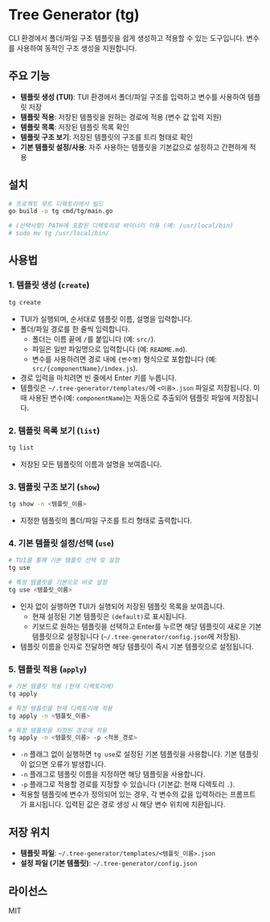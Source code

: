 # Tree Generator (tg)

CLI 환경에서 폴더/파일 구조 템플릿을 쉽게 생성하고 적용할 수 있는 도구입니다. 변수를 사용하여 동적인 구조 생성을 지원합니다.

## 주요 기능

- **템플릿 생성 (TUI)**: TUI 환경에서 폴더/파일 구조를 입력하고 변수를 사용하여 템플릿 저장
- **템플릿 적용**: 저장된 템플릿을 원하는 경로에 적용 (변수 값 입력 지원)
- **템플릿 목록**: 저장된 템플릿 목록 확인
- **템플릿 구조 보기**: 저장된 템플릿의 구조를 트리 형태로 확인
- **기본 템플릿 설정/사용**: 자주 사용하는 템플릿을 기본값으로 설정하고 간편하게 적용

## 설치

```bash
# 프로젝트 루트 디렉토리에서 빌드
go build -o tg cmd/tg/main.go

# (선택사항) PATH에 포함된 디렉토리로 바이너리 이동 (예: /usr/local/bin)
# sudo mv tg /usr/local/bin/
```

## 사용법

### 1. 템플릿 생성 (`create`)

```bash
tg create
```

- TUI가 실행되며, 순서대로 템플릿 이름, 설명을 입력합니다.
- 폴더/파일 경로를 한 줄씩 입력합니다.
  - 폴더는 이름 끝에 `/`를 붙입니다 (예: `src/`).
  - 파일은 일반 파일명으로 입력합니다 (예: `README.md`).
  - 변수를 사용하려면 경로 내에 `{변수명}` 형식으로 포함합니다 (예: `src/{componentName}/index.js`).
- 경로 입력을 마치려면 빈 줄에서 Enter 키를 누릅니다.
- 템플릿은 `~/.tree-generator/templates/`에 `<이름>.json` 파일로 저장됩니다. 이때 사용된 변수(예: `componentName`)는 자동으로 추출되어 템플릿 파일에 저장됩니다.

### 2. 템플릿 목록 보기 (`list`)

```bash
tg list
```

- 저장된 모든 템플릿의 이름과 설명을 보여줍니다.

### 3. 템플릿 구조 보기 (`show`)

```bash
tg show -n <템플릿_이름>
```

- 지정한 템플릿의 폴더/파일 구조를 트리 형태로 출력합니다.

### 4. 기본 템플릿 설정/선택 (`use`)

```bash
# TUI를 통해 기본 템플릿 선택 및 설정
tg use

# 특정 템플릿을 기본으로 바로 설정
tg use <템플릿_이름>
```

- 인자 없이 실행하면 TUI가 실행되어 저장된 템플릿 목록을 보여줍니다.
  - 현재 설정된 기본 템플릿은 `(default)`로 표시됩니다.
  - 키보드로 원하는 템플릿을 선택하고 Enter를 누르면 해당 템플릿이 새로운 기본 템플릿으로 설정됩니다 (`~/.tree-generator/config.json`에 저장됨).
- 템플릿 이름을 인자로 전달하면 해당 템플릿이 즉시 기본 템플릿으로 설정됩니다.

### 5. 템플릿 적용 (`apply`)

```bash
# 기본 템플릿 적용 (현재 디렉토리에)
tg apply

# 특정 템플릿을 현재 디렉토리에 적용
tg apply -n <템플릿_이름>

# 특정 템플릿을 지정된 경로에 적용
tg apply -n <템플릿_이름> -p <적용_경로>
```

- `-n` 플래그 없이 실행하면 `tg use`로 설정된 기본 템플릿을 사용합니다. 기본 템플릿이 없으면 오류가 발생합니다.
- `-n` 플래그로 템플릿 이름을 지정하면 해당 템플릿을 사용합니다.
- `-p` 플래그로 적용할 경로를 지정할 수 있습니다 (기본값: 현재 디렉토리 `.`).
- 적용할 템플릿에 변수가 정의되어 있는 경우, 각 변수의 값을 입력하라는 프롬프트가 표시됩니다. 입력된 값은 경로 생성 시 해당 변수 위치에 치환됩니다.

## 저장 위치

- **템플릿 파일**: `~/.tree-generator/templates/<템플릿_이름>.json`
- **설정 파일 (기본 템플릿)**: `~/.tree-generator/config.json`

## 라이선스

MIT
